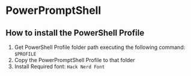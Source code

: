 # PowerPromptShell

## How to install the PowerShell Profile
1. Get PowerShell Profile folder path executing the following command:
`` $PROFILE ``
2. Copy the PowerPromptShell Profile to that folder
3. Install Required font: `Hack Nerd Font`